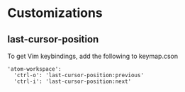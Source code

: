 
# Customizations

## last-cursor-position

To get Vim keybindings, add the following to keymap.cson

    'atom-workspace':
      'ctrl-o': 'last-cursor-position:previous'
      'ctrl-i': 'last-cursor-position:next'